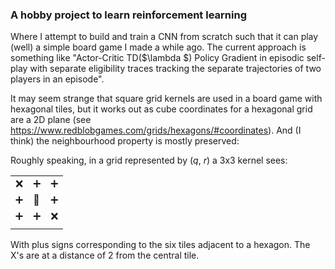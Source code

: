 ### A hobby project to learn reinforcement learning
Where I attempt to build and train a CNN from scratch such that it can play (well) a simple board game I made a while ago. The current approach is something like "Actor-Critic TD($\lambda $) Policy Gradient in episodic self-play with separate eligibility traces tracking the separate trajectories of two players in an episode". 

It may seem strange that square grid kernels are used in a board game with hexagonal tiles, but it works out as cube coordinates for a hexagonal grid are a 2D plane (see https://www.redblobgames.com/grids/hexagons/#coordinates). And (I think) the neighbourhood property is mostly preserved:

Roughly speaking, in a grid represented by (*q*, *r*) a 3x3 kernel sees:

|   |   |   |
|---|---|---|
| ❌ | ➕ | ➕ |
| ➕ | 🔵 | ➕ |
| ➕ | ➕ | ❌ |
|   |   |   |

With plus signs corresponding to the six tiles adjacent to a hexagon. The X's are at a distance of 2 from the central tile.
